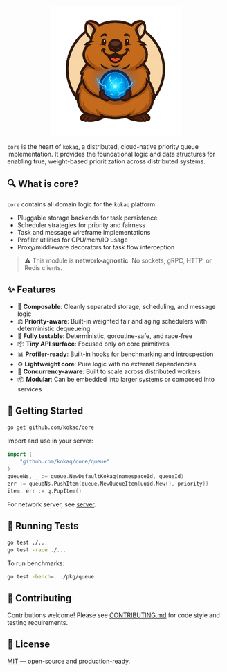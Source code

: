 <div align="center">
  <img height="300" src="https://github.com/kokaq/.github/blob/main/kokaq-core.png?raw=true" alt="cute quokka as kokaq logo"/>
</div>

`core` is the heart of `kokaq`, a distributed, cloud-native priority queue implementation. It provides the foundational logic and data structures for enabling true, weight-based prioritization across distributed systems.


<!-- [![Go Reference](https://pkg.go.dev/badge/github.com/kokaq/core.svg)](https://pkg.go.dev/github.com/kokaq/core) -->
<!-- [![Tests](https://github.com/kokaq/core/actions/workflows/test.yml/badge.svg)](https://github.com/kokaq/core/actions/workflows/test.yml) -->

## 🔍 What is core?

`core` contains all domain logic for the `kokaq` platform:
- Pluggable storage backends for task persistence
- Scheduler strategies for priority and fairness
- Task and message wireframe implementations
- Profiler utilities for CPU/mem/IO usage
- Proxy/middleware decorators for task flow interception

> ⚠️ This module is **network-agnostic**. No sockets, gRPC, HTTP, or Redis clients.

## ✨ Features

- 🧩 **Composable**: Cleanly separated storage, scheduling, and message logic
- ⚖️ **Priority-aware**: Built-in weighted fair and aging schedulers with deterministic dequeueing
- 🧪 **Fully testable**: Deterministic, goroutine-safe, and race-free
- 📦 **Tiny API surface**: Focused only on core primitives
- 📊 **Profiler-ready**: Built-in hooks for benchmarking and introspection
- ⚙️ **Lightweight core**: Pure logic with no external dependencies
- 🧵 **Concurrency-aware**: Built to scale across distributed workers
- 📦 **Modular**: Can be embedded into larger systems or composed into services


## 🚀 Getting Started

```bash
go get github.com/kokaq/core
```
Import and use in your server:

```go
import (
    "github.com/kokaq/core/queue"
)
queueNs, _ := queue.NewDefaultKokaq(namespaceId, queueId)
err := queueNs.PushItem(queue.NewQueueItem(uuid.New(), priority))
item, err := q.PopItem()
```
For network server, see [server](https://github.com/kokaq/server).

## 🧪 Running Tests

```bash
go test ./...
go test -race ./...
```
To run benchmarks:
```bash
go test -bench=. ./pkg/queue
```

## 🧱 Contributing

Contributions welcome! Please see [CONTRIBUTING.md](./CONTRIBUTING.md) for code style and testing requirements.

## 📜 License

[MIT](./LICENSE) — open-source and production-ready.

